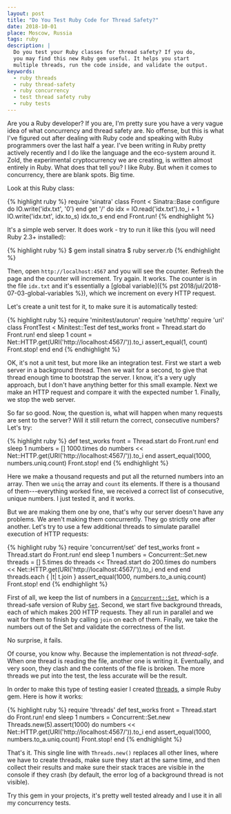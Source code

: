 ```yaml
---
layout: post
title: "Do You Test Ruby Code for Thread Safety?"
date: 2018-10-01
place: Moscow, Russia
tags: ruby
description: |
  Do you test your Ruby classes for thread safety? If you do,
  you may find this new Ruby gem useful. It helps you start
  multiple threads, run the code inside, and validate the output.
keywords:
  - ruby threads
  - ruby thread-safety
  - ruby concurrency
  - test thread safety ruby
  - ruby tests
---
```


Are you a Ruby developer? If you are, I'm pretty sure you have a very
vague idea of what concurrency and thread safety are. No offense, but this
is what I've figured out after dealing with Ruby code and speaking with Ruby
programmers over the last half a year. I've been writing in Ruby pretty actively
recently and I do like the language and the eco-system around it.
Zold, the experimental cryptocurrency we are creating, is written almost
entirely in Ruby. What does that tell you? I like Ruby. But when it comes
to concurrency, there are blank spots. Big time.

<!--more-->

Look at this Ruby class:

{% highlight ruby %}
require 'sinatra'
class Front < Sinatra::Base
  configure do
    IO.write('idx.txt', '0')
  end
  get '/' do
    idx = IO.read('idx.txt').to_i + 1
    IO.write('idx.txt', idx.to_s)
    idx.to_s
  end
end
Front.run!
{% endhighlight %}

It's a simple web server. It does work - try to run it like this
(you will need Ruby 2.3+ installed):

{% highlight ruby %}
$ gem install sinatra
$ ruby server.rb
{% endhighlight %}

Then, open `http://localhost:4567` and you will see the counter. Refresh
the page and the counter will increment. Try again. It works. The counter
is in the file `idx.txt` and it's essentially
a [global variable]({% pst 2018/jul/2018-07-03-global-variables %}),
which we increment on every HTTP request.

Let's create a unit test for it, to make sure it is automatically tested:

{% highlight ruby %}
require 'minitest/autorun'
require 'net/http'
require 'uri'
class FrontTest < Minitest::Test
  def test_works
    front = Thread.start do
      Front.run!
    end
    sleep 1
    count = Net::HTTP.get(URI('http://localhost:4567/')).to_i
    assert_equal(1, count)
    Front.stop!
  end
end
{% endhighlight %}

OK, it's not a unit test, but more like an integration test.
First we start a web server in a background thread. Then
we wait for a second, to give that thread enough time to bootstrap
the server. I know, it's a very ugly approach, but I don't have anything
better for this small example. Next we make an HTTP request and
compare it with the expected number 1. Finally, we stop the web server.

So far so good. Now, the question is, what will happen when many
requests are sent to the server? Will it still return the correct,
consecutive numbers? Let's try:

{% highlight ruby %}
def test_works
  front = Thread.start do
    Front.run!
  end
  sleep 1
  numbers = []
  1000.times do
    numbers << Net::HTTP.get(URI('http://localhost:4567/')).to_i
  end
  assert_equal(1000, numbers.uniq.count)
  Front.stop!
end
{% endhighlight %}

Here we make a thousand requests and put all the returned numbers into an
array. Then we `uniq` the array and `count` its elements. If there is
a thousand of them---everything worked fine, we received a correct list
of consecutive, unique numbers. I just tested it, and it works.

But we are making them one by one, that's why our server doesn't have
any problems. We aren't making them concurrently. They go strictly one
after another. Let's try to use a few additional threads to simulate
parallel execution of HTTP requests:

{% highlight ruby %}
require 'concurrent/set'
def test_works
  front = Thread.start do
    Front.run!
  end
  sleep 1
  numbers = Concurrent::Set.new
  threads = []
  5.times do
    threads << Thread.start do
      200.times do
        numbers << Net::HTTP.get(URI('http://localhost:4567/')).to_i
      end
    end
  end
  threads.each { |t| t.join }
  assert_equal(1000, numbers.to_a.uniq.count)
  Front.stop!
end
{% endhighlight %}

First of all, we keep the list of numbers in a
[`Concurrent::Set`](http://ruby-concurrency.github.io/concurrent-ruby/master/Concurrent/Set.html), which
is a thread-safe version of Ruby [`Set`](http://ruby-doc.org/stdlib-2.4.0/libdoc/set/rdoc/Set.html).
Second, we start five background threads, each of which makes 200 HTTP requests.
They all run in parallel and we wait for them to finish by calling `join` on
each of them. Finally, we take the numbers out of the Set and validate
the correctness of the list.

No surprise, it fails.

Of course, you know why. Because the implementation is not _thread-safe_. When
one thread is reading the file, another one is writing it. Eventually, and very
soon, they clash and the contents of the file is broken. The more threads
we put into the test, the less accurate will be the result.

In order to make this type of testing easier I created
[threads](https://github.com/yegor256/threads),
a simple Ruby gem. Here is how it works:

{% highlight ruby %}
require 'threads'
def test_works
  front = Thread.start do
    Front.run!
  end
  sleep 1
  numbers = Concurrent::Set.new
  Threads.new(5).assert(1000) do
    numbers << Net::HTTP.get(URI('http://localhost:4567/')).to_i
  end
  assert_equal(1000, numbers.to_a.uniq.count)
  Front.stop!
end
{% endhighlight %}

That's it. This single line with `Threads.new()` replaces all other lines,
where we have to create threads, make sure they start at the same time,
and then collect their results and make sure their stack traces are visible
in the console if they crash (by default, the error log of a background
thread is not visible).

Try this gem in your projects, it's pretty well tested already and I
use it in all my concurrency tests.
